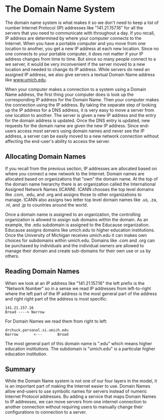 The Domain Name System
======================

The domain name system is what makes it so we don't need to keep a list of
number Internet Protocol (IP) addresses like "141.21.157.16" for all the
servers that you need to communicate with throughout a day.  If you recall, IP
address are determined by where your computer connects to the Internet.   When
you have a portable computer and you move from one location to another, you get
a new IP address at each new location.  Since no one connects to your portable
computer, it does not matter if your IP address changes from time to time. But
since so many people connect to a we server, it would be very inconvenient if
the server moved to a new location and needed to change its IP address.   While
servers do need an assigned IP address, we also give servers a textual Domain
Name address like www.umich.edu.

When your computer makes a connection to a system using a Domain Name address,
the first thing your computer does is look up the corresponding IP address for
the Domain Name.   Then your computer makes the connection using the IP
address.   By taking the separate step of looking up the IP address for a DNS
address, it is very easy to move a server from one location to another.   The
server is given a new IP address and the entry for the domain address is
updated.   Once the DNS entry is updated, new requests for the domain name are
given the new IP address.  Since end-users access most servers using domain
names and never see the IP address, a server can be easily moved to a new
network connection without affecting the end-user's ability to access the
server.

Allocating Domain Names
-----------------------

If you recall from the previous section, IP addresses are allocated based on
where you connect a new network to the Internet.   Domain names are allocated
based on organizations that "own" the domain name.  At the top of the domain
name hierarchy there is an organization called the International Assigned
Network Names (ICANN).  ICANN chooses the top level domains like .com, .edu,
and .org and assigns those to other organizations to manage.  ICANN also
assigns two letter top level domain names like .us, .za, .nl, and .jp to
countries around the world.

Once a domain name is assigned to an organization, the controlling organization
is allowed to assign sub domains within the domain.  As an example, the .edu
subdomain is assigned to the Educause organization.  Educause assigns domains
like umich.edu to higher education institutions.  Once the University of
Michigan receives umich.edu it can makes own choices for subdomains within
umich.edu.  Domains like .com and .org can be purchased by individuals and the
individual owners are allowed to manage their domain and create sub-domains for
their own use or us by others.

Reading Domain Names
--------------------

When we look at an IP address like "141.21.157.16" the left prefix is the
"Network Number" so in a sense we read IP addresses from left-to-right where
the left part of the IP address is the most general part of the address and
right right part of the address is most specific:

    141.21.157.16
    Broad ----> Narrow

For Domain Names we read them from right to left:

    drchuck.personal.si.umich.edu
    Narrow       <---       Broad

The most general part of this domain name is ".edu" which means higher
education institutions.  The subdomain is "umich.edu" is a particular higher
education institution.

Summary
-------

While the Domain Name system is not one of our four layers in the model, it is
an important part of making the Internet easier to use.  Domain Names allow
end-users to use symbolic names for servers instead of numeric Internet
Protocol addresses.  Bu adding a service that maps Domain Names to IP
addresses, we can move servers from one internet connection to another
connection without requiring users to manually change their configurations to
connection to a server.






